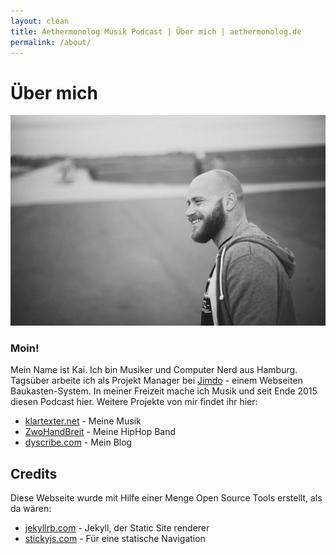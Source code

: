 ```yaml
---
layout: clean
title: Aethermonolog Musik Podcast | Über mich | aethermonolog.de
permalink: /about/
---
```


# Über mich

  ![](/images/profile-600.jpg)

### Moin!

  Mein Name ist Kai. Ich bin Musiker und Computer Nerd aus Hamburg. Tagsüber arbeite ich als Projekt Manager bei [Jimdo](//jimdo.com) - einem Webseiten Baukasten-System.
  In meiner Freizeit mache ich Musik und seit Ende 2015 diesen Podcast hier.
  Weitere Projekte von mir findet ihr hier:

  * [klartexter.net](//klartexter.net) - Meine Musik
  * [ZwoHandBreit](//zwohandbreit.de) - Meine HipHop Band
  * [dyscribe.com](//dyscribe.com) - Mein Blog

## Credits

  Diese Webseite wurde mit Hilfe einer Menge Open Source Tools erstellt, als da wären:

  * [jekyllrb.com](//jekyllrb.com) - Jekyll, der Static Site renderer
  * [stickyjs.com](//stickyjs.com/) - Für eine statische Navigation
